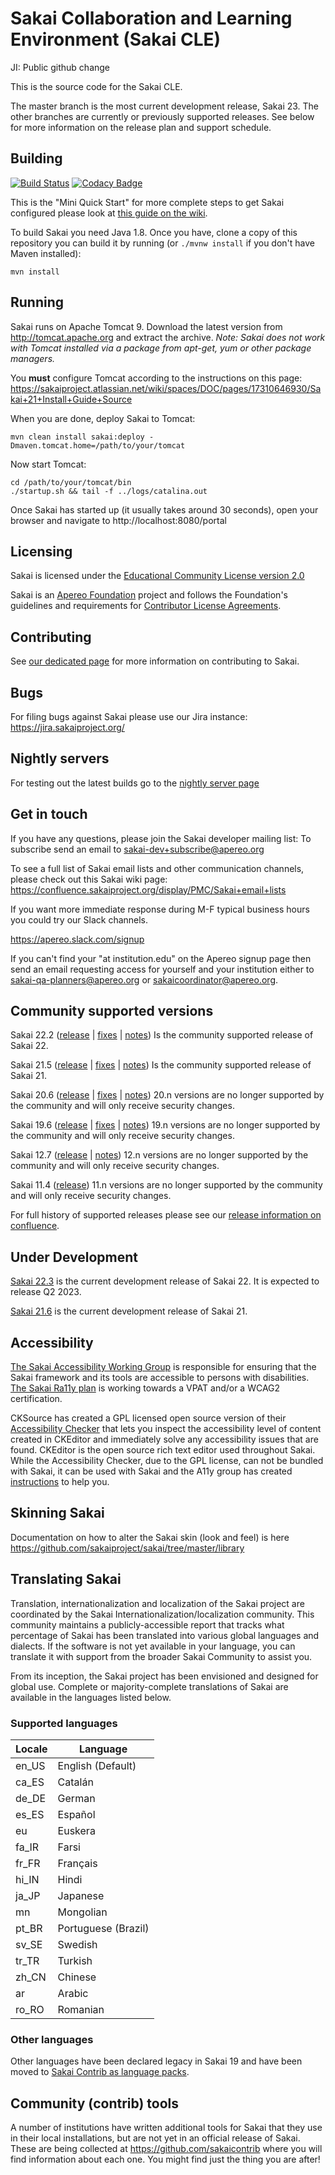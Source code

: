 # Sakai Collaboration and Learning Environment (Sakai CLE)

JI: Public github change

This is the source code for the Sakai CLE.

The master branch is the most current development release, Sakai 23.
The other branches are currently or previously supported releases. See below for more information on the release plan and support schedule.

## Building

[![Build Status](https://travis-ci.org/sakaiproject/sakai.svg?branch=master)](https://travis-ci.org/sakaiproject/sakai)
[![Codacy Badge](https://api.codacy.com/project/badge/Grade/c68908d6bc044e95b453bae7ddcbad4a)](https://www.codacy.com/app/sakaiproject/sakai?utm_source=github.com&amp;utm_medium=referral&amp;utm_content=sakaiproject/sakai&amp;utm_campaign=Badge_Grade)

This is the "Mini Quick Start" for more complete steps to get Sakai configured please look at [this guide on the wiki](https://github.com/sakaiproject/sakai/wiki/Quick-Start-from-Source).

To build Sakai you need Java 1.8. Once you have, clone a copy of this repository you can
build it by running (or `./mvnw install` if you don't have Maven installed):
```
mvn install
```

## Running

Sakai runs on Apache Tomcat 9. Download the latest version from http://tomcat.apache.org and extract the archive.
*Note: Sakai does not work with Tomcat installed via a package from apt-get, yum or other package managers.*

You **must** configure Tomcat according to the instructions on this page:
https://sakaiproject.atlassian.net/wiki/spaces/DOC/pages/17310646930/Sakai+21+Install+Guide+Source

When you are done, deploy Sakai to Tomcat:
```
mvn clean install sakai:deploy -Dmaven.tomcat.home=/path/to/your/tomcat
```

Now start Tomcat:
```
cd /path/to/your/tomcat/bin
./startup.sh && tail -f ../logs/catalina.out
```

Once Sakai has started up (it usually takes around 30 seconds), open your browser and navigate to http://localhost:8080/portal

## Licensing

Sakai is licensed under the [Educational Community License version 2.0](http://opensource.org/licenses/ECL-2.0) 

Sakai is an [Apereo Foundation](http://www.apereo.org) project and follows the Foundation's guidelines and requirements for [Contributor License Agreements](https://www.apereo.org/licensing).

## Contributing

See [our dedicated page](CONTRIBUTING.md) for more information on contributing to Sakai.

## Bugs

For filing bugs against Sakai please use our Jira instance: https://jira.sakaiproject.org/

## Nightly servers 
For testing out the latest builds go to the [nightly server page](http://nightly2.sakaiproject.org)

## Get in touch
If you have any questions, please join the Sakai developer mailing list: To subscribe send an email to sakai-dev+subscribe@apereo.org

To see a full list of Sakai email lists and other communication channels, please check out this Sakai wiki page:
https://confluence.sakaiproject.org/display/PMC/Sakai+email+lists

If you want more immediate response during M-F typical business hours you could try our Slack channels.

https://apereo.slack.com/signup

If you can't find your  "at institution.edu" on the Apereo signup page then send an email requesting access for yourself and your institution either to sakai-qa-planners@apereo.org or sakaicoordinator@apereo.org.

## Community supported versions

Sakai 22.2 ([release](http://source.sakaiproject.org/release/22.2/) | [fixes](https://confluence.sakaiproject.org/display/DOC/22.2+Fixes+by+tool) | [notes](https://confluence.sakaiproject.org/display/DOC/Sakai+22+Release+Notes))
Is the community supported release of Sakai 22.

Sakai 21.5 ([release](http://source.sakaiproject.org/release/21.5/) | [fixes](https://confluence.sakaiproject.org/display/DOC/21.5+Fixes+by+tool) | [notes](https://confluence.sakaiproject.org/display/DOC/Sakai+21+Release+Notes))
Is the community supported release of Sakai 21.

Sakai 20.6 ([release](http://source.sakaiproject.org/release/20.6/) | [fixes](https://confluence.sakaiproject.org/display/DOC/20.6+Fixes+by+tool) | [notes](https://confluence.sakaiproject.org/display/DOC/Sakai+20+Release+Notes))
20.n versions are no longer supported by the community and will only receive security changes.

Sakai 19.6 ([release](http://source.sakaiproject.org/release/19.6/) | [fixes](https://confluence.sakaiproject.org/display/DOC/19.6+Fixes+by+tool) | [notes](https://confluence.sakaiproject.org/display/DOC/Sakai+19+Release+Notes))
19.n versions are no longer supported by the community and will only receive security changes.

Sakai 12.7 ([release](http://source.sakaiproject.org/release/12.7/) | [notes](https://confluence.sakaiproject.org/display/DOC/Sakai+12+Release+Notes))
12.n versions are no longer supported by the community and will only receive security changes.

Sakai 11.4 ([release](http://source.sakaiproject.org/release/11.4/))
11.n versions are no longer supported by the community and will only receive security changes.

For full history of supported releases please see our [release information on confluence](https://confluence.sakaiproject.org/display/DOC/Sakai+Release+Date+list).

## Under Development

[Sakai 22.3](https://confluence.sakaiproject.org/display/REL/Sakai+22+Straw+person) is the current development release of Sakai 22. It is expected to release Q2 2023.

[Sakai 21.6](https://confluence.sakaiproject.org/display/REL/Sakai+21+Straw+person) is the current development release of Sakai 21.

## Accessibility
[The Sakai Accessibility Working Group](https://confluence.sakaiproject.org/display/2ACC/Accessibility+Working+Group) is responsible for ensuring that the Sakai framework and its tools are accessible to persons with disabilities. [The Sakai Ra11y plan](https://confluence.sakaiproject.org/display/2ACC/rA11y+Plan) is working towards a VPAT and/or a WCAG2 certification.

CKSource has created a GPL licensed open source version of their [Accessibility Checker](https://cksource.com/ckeditor/services#accessibility-checker) that lets you inspect the accessibility level of content created in CKEditor and immediately solve any accessibility issues that are found. CKEditor is the open source rich text editor used throughout Sakai. While the Accessibility Checker, due to the GPL license, can not be bundled with Sakai, it can be used with Sakai and the A11y group has created [instructions](https://confluence.sakaiproject.org/display/2ACC/CKEditor+Accessibility+Checker) to help you.

## Skinning Sakai
Documentation on how to alter the Sakai skin (look and feel) is here https://github.com/sakaiproject/sakai/tree/master/library

## Translating Sakai

Translation, internationalization and localization of the Sakai project are coordinated by the Sakai Internationalization/localization community. This community maintains a publicly-accessible report that tracks what percentage of Sakai has been translated into various global languages and dialects. If the software is not yet available in your language, you can translate it with support from the broader Sakai Community to assist you. 

From its inception, the Sakai project has been envisioned and designed for global use. Complete or majority-complete translations of Sakai are available in the languages listed below. 

### Supported languages
| Locale | Language|
| ------ | ------ |
| en_US | English (Default) |
| ca_ES | Catalán |
| de_DE | German |
| es_ES | Español |
| eu | Euskera |
| fa_IR | Farsi |
| fr_FR | Français |
| hi_IN | Hindi |
| ja_JP | Japanese |
| mn | Mongolian |
| pt_BR | Portuguese (Brazil) |
| sv_SE | Swedish |
| tr_TR | Turkish |
| zh_CN | Chinese |
| ar | Arabic |
| ro_RO | Romanian |

### Other languages

Other languages have been declared legacy in Sakai 19 and have been moved to [Sakai Contrib as language packs](https://github.com/sakaicontrib/legacy-language-packs).

## Community (contrib) tools
A number of institutions have written additional tools for Sakai that they use in their local installations, but are not yet in an official release of Sakai. These are being collected at https://github.com/sakaicontrib where you will find information about each one. You might find just the thing you are after!


